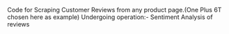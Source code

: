 Code for Scraping Customer Reviews from any product page.(One Plus 6T chosen here as example)
Undergoing operation:- Sentiment Analysis of reviews

